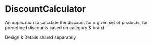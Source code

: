 # DiscountCalculator

An application to calculate the discount for a given set of products, for predefined discounts based on category & brand.

Design & Details shared separately
